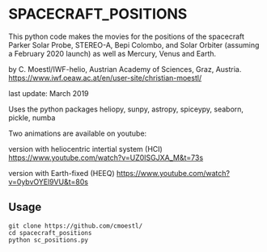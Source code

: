 SPACECRAFT_POSITIONS
====================

This python code makes the movies for the positions of the spacecraft Parker Solar Probe, STEREO-A, Bepi Colombo, and Solar Orbiter (assuming a February 2020 launch) as well as Mercury, Venus and Earth.

by C. Moestl/IWF-helio, Austrian Academy of Sciences, Graz, Austria.
https://www.iwf.oeaw.ac.at/en/user-site/christian-moestl/

last update: March 2019

Uses the python packages heliopy, sunpy, astropy, spiceypy, seaborn, pickle, numba

Two animations are available on youtube:

version with heliocentric intertial system (HCI)
https://www.youtube.com/watch?v=UZ0ISGJXA_M&t=73s

version with Earth-fixed (HEEQ)
https://www.youtube.com/watch?v=0ybvOYEl9VU&t=80s


Usage
-----
    git clone https://github.com/cmoestl/
    cd spacecraft_positions
    python sc_positions.py










